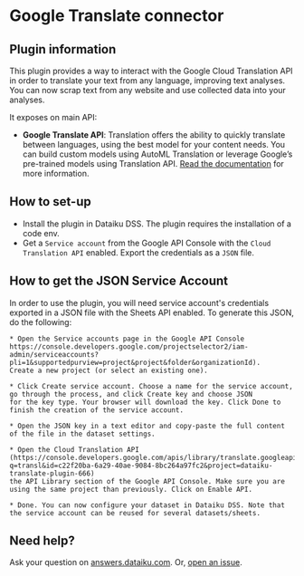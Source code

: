 # Google Translate connector

## Plugin information

This plugin provides a way to interact with the Google Cloud Translation API  in order to translate your text from any language,
improving text analyses. You can now scrap text from any website and use collected data into your analyses.

It exposes on main API:

* **Google Translate API**: Translation offers the ability to quickly translate between languages, using the best model for your content needs. 
You can build custom models using AutoML Translation or leverage Google’s pre-trained models using Translation API.
[Read the documentation](https://cloud.google.com/translate/docs/apis) for more information. 

## How to set-up

* Install the plugin in Dataiku DSS. The plugin requires the installation of a code env.
* Get a `Service account` from the Google API Console with the `Cloud Translation API` enabled. Export the credentials as a `JSON` file.


## How to get the JSON Service Account

In order to use the plugin, you will need service account's credentials exported in a JSON file with the Sheets API enabled. 
To generate this JSON, do the following:

	* Open the Service accounts page in the Google API Console 
	https://console.developers.google.com/projectselector2/iam-admin/serviceaccounts?pli=1&supportedpurview=project&project&folder&organizationId). 
	Create a new project (or select an existing one).

	* Click Create service account. Choose a name for the service account, go through the process, and click Create key and choose JSON
	for the key type. Your browser will download the key. Click Done to finish the creation of the service account.

	* Open the JSON key in a text editor and copy-paste the full content of the file in the dataset settings.

	* Open the Cloud Translation API 
	(https://console.developers.google.com/apis/library/translate.googleapis.com?q=transl&id=c22f20ba-6a29-40ae-9084-8bc264a97fc2&project=dataiku-translate-plugin-666)
	the API Library section of the Google API Console. Make sure you are using the same project than previously. Click on Enable API.
	
	* Done. You can now configure your dataset in Dataiku DSS. Note that the service account can be reused for several datasets/sheets.


## Need help?

Ask your question on [answers.dataiku.com](https://answers.dataiku.com). Or, [open an issue](https://github.com/dataiku/dataiku-contrib/issues).